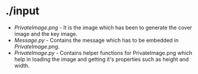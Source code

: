 # ./input

* *PrivateImage.png* -  It is the image which has been to generate the cover image and the key image.
* *Message.py* - Contains the message which has to be embedded in *PrivateImage.png*.
* *PrivateImage.py* - Contains helper functions for PrivateImage.png which help in loading the image and getting it's properties such as height and width.

